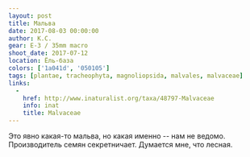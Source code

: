 ```yaml
---
layout: post
title: Мальва
date: 2017-08-03 00:00:00
author: К.С.
gear: E-3 / 35mm macro
shoot_date: 2017-07-12
location: Ёль-база
colors: ['1a041d', '050105']
tags: [plantae, tracheophyta, magnoliopsida, malvales, malvaceae]
links:
  -
    href: http://www.inaturalist.org/taxa/48797-Malvaceae
    info: inat
    title: Malvaceae
---
```

Это явно какая-то мальва, но какая именно -- нам не ведомо. Производитель семян секретничает. Думается мне, что лесная.
